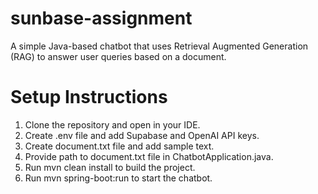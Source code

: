 # sunbase-assignment
A simple Java-based chatbot that uses Retrieval Augmented Generation (RAG) to answer user queries based on a document.

# Setup Instructions
1. Clone the repository and open in your IDE.
2. Create .env file and add Supabase and OpenAI API keys.
3. Create document.txt file and add sample text.
4. Provide path to document.txt file in ChatbotApplication.java.
5. Run mvn clean install to build the project.
6. Run mvn spring-boot:run to start the chatbot.

